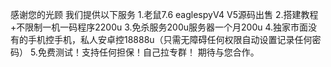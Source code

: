 感谢您的光顾
我们提供以下服务
1.老鼠7.6 eaglespyV4 V5源码出售
2.搭建教程+不限制一机一码程序2200u
3.免杀服务200u服务器一个月200u
4.独家市面没有的手机控手机，私人安卓控18888u（只需无障碍任何权限自动设置记录任何密码）
5.免费测试！支持任何担保！自己拉专群！
期待与您合作。
